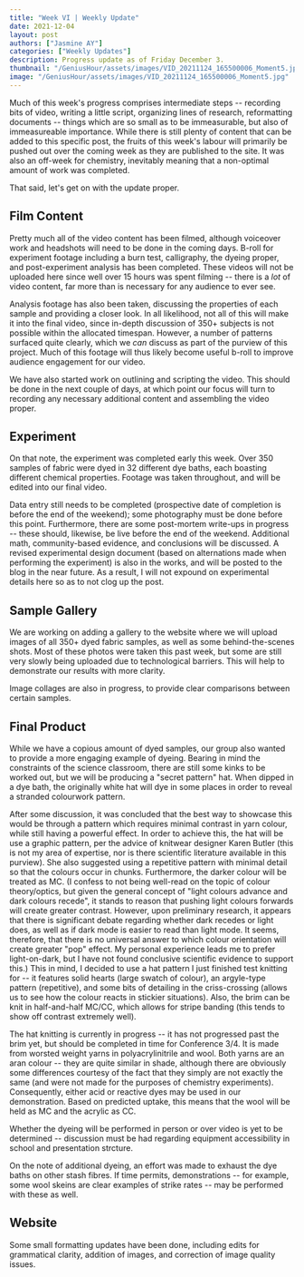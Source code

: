 ```yaml
---
title: "Week VI | Weekly Update"
date: 2021-12-04
layout: post
authors: ["Jasmine AY"]
categories: ["Weekly Updates"]
description: Progress update as of Friday December 3.
thumbnail: "/GeniusHour/assets/images/VID_20211124_165500006_Moment5.jpg"
image: "/GeniusHour/assets/images/VID_20211124_165500006_Moment5.jpg"
---
```


Much of this week's progress comprises intermediate steps -- recording bits of video, writing a little script, organizing lines of research, reformatting documents -- things which are so small as to be immeasurable, but also of immeasureable importance. While there is still plenty of content that can be added to this specific post, the fruits of this week's labour will primarily be pushed out over the coming week as they are published to the site. It was also an off-week for chemistry, inevitably meaning that a non-optimal amount of work was completed.

That said, let's get on with the update proper.

## Film Content

Pretty much all of the video content has been filmed, although voiceover work and headshots will need to be done in the coming days. B-roll for experiment footage including a burn test, calligraphy, the dyeing proper, and post-experiment analysis has been completed. These videos will not be uploaded here since well over 15 hours was spent filming -- there is a *lot* of video content, far more than is necessary for any audience to ever see.

Analysis footage has also been taken, discussing the properties of each sample and providing a closer look. In all likelihood, not all of this will make it into the final video, since in-depth discussion of 350+ subjects is not possible within the allocated timespan. However, a number of patterns surfaced quite clearly, which we *can* discuss as part of the purview of this project. Much of this footage will thus likely become useful b-roll to improve audience engagement for our video.

We have also started work on outlining and scripting the video. This should be done in the next couple of days, at which point our focus will turn to recording any necessary additional content and assembling the video proper.

## Experiment

On that note, the experiment was completed early this week. Over 350 samples of fabric were dyed in 32 different dye baths, each boasting different chemical properties. Footage was taken throughout, and will be edited into our final video.

Data entry still needs to be completed (prospective date of completion is before the end of the weekend); some photography must be done before this point. Furthermore, there are some post-mortem write-ups in progress -- these should, likewise, be live before the end of the weekend. Additional math, community-based evidence, and conclusions will be discussed. A revised experimental design document (based on alternations made when performing the experiment) is also in the works, and will be posted to the blog in the near future. As a result, I will not expound on experimental details here so as to not clog up the post.

## Sample Gallery

We are working on adding a gallery to the website where we will upload images of all 350+ dyed fabric samples, as well as some behind-the-scenes shots. Most of these photos were taken this past week, but some are still very slowly being uploaded due to technological barriers. This will help to demonstrate our results with more clarity.

Image collages are also in progress, to provide clear comparisons between certain samples.

## Final Product

While we have a copious amount of dyed samples, our group also wanted to provide a more engaging example of dyeing. Bearing in mind the constraints of the science classroom, there are still some kinks to be worked out, but we will be producing a "secret pattern" hat. When dipped in a dye bath, the originally white hat will dye in some places in order to reveal a stranded colourwork pattern.

After some discussion, it was concluded that the best way to showcase this would be through a pattern which requires minimal contrast in yarn colour, while still having a powerful effect. In order to achieve this, the hat will be use a graphic pattern, per the advice of knitwear designer Karen Butler (this is not my area of expertise, nor is there scientific literature available in this purview). She also suggested using a repetitive pattern with minimal detail so that the colours occur in chunks. Furthermore, the darker colour will be treated as MC. (I confess to not being well-read on the topic of colour theory/optics, but given the general concept of "light colours advance and dark colours recede", it stands to reason that pushing light colours forwards will create greater contrast. However, upon preliminary research, it appears that there is significant debate regarding whether dark recedes or light does, as well as if dark mode is easier to read than light mode. It seems, therefore, that there is no universal answer to which colour orientation will create greater "pop" effect. My personal experience leads me to prefer light-on-dark, but I have not found conclusive scientific evidence to support this.) This in mind, I decided to use a hat pattern I just finished test knitting for -- it features solid hearts (large swatch of colour), an argyle-type pattern (repetitive), and some bits of detailing in the criss-crossing (allows us to see how the colour reacts in stickier situations). Also, the brim can be knit in half-and-half MC/CC, which allows for stripe banding (this tends to show off contrast extremely well).

The hat knitting is currently in progress -- it has not progressed past the brim yet, but should be completed in time for Conference 3/4. It is made from worsted weight yarns in polyacrylinitrile and wool. Both yarns are an aran colour -- they are quite similar in shade, although there are obviously some differences courtesy of the fact that they simply are not exactly the same (and were not made for the purposes of chemistry experiments). Consequently, either acid or reactive dyes may be used in our demonstration. Based on predicted uptake, this means that the wool will be held as MC and the acrylic as CC.

Whether the dyeing will be performed in person or over video is yet to be determined -- discussion must be had regarding equipment accessibility in school and presentation strcture.

On the note of additional dyeing, an effort was made to exhaust the dye baths on other stash fibres. If time permits, demonstrations -- for example, some wool skeins are clear examples of strike rates -- may be performed with these as well.

## Website

Some small formatting updates have been done, including edits for grammatical clarity, addition of images, and correction of image quality issues.
